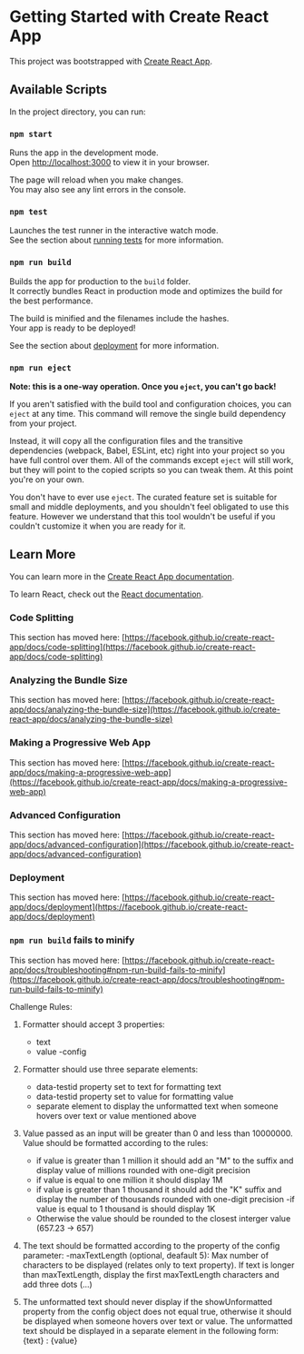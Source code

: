 # Getting Started with Create React App

This project was bootstrapped with [Create React App](https://github.com/facebook/create-react-app).

## Available Scripts

In the project directory, you can run:

### `npm start`

Runs the app in the development mode.\
Open [http://localhost:3000](http://localhost:3000) to view it in your browser.

The page will reload when you make changes.\
You may also see any lint errors in the console.

### `npm test`

Launches the test runner in the interactive watch mode.\
See the section about [running tests](https://facebook.github.io/create-react-app/docs/running-tests) for more information.

### `npm run build`

Builds the app for production to the `build` folder.\
It correctly bundles React in production mode and optimizes the build for the best performance.

The build is minified and the filenames include the hashes.\
Your app is ready to be deployed!

See the section about [deployment](https://facebook.github.io/create-react-app/docs/deployment) for more information.

### `npm run eject`

**Note: this is a one-way operation. Once you `eject`, you can't go back!**

If you aren't satisfied with the build tool and configuration choices, you can `eject` at any time. This command will remove the single build dependency from your project.

Instead, it will copy all the configuration files and the transitive dependencies (webpack, Babel, ESLint, etc) right into your project so you have full control over them. All of the commands except `eject` will still work, but they will point to the copied scripts so you can tweak them. At this point you're on your own.

You don't have to ever use `eject`. The curated feature set is suitable for small and middle deployments, and you shouldn't feel obligated to use this feature. However we understand that this tool wouldn't be useful if you couldn't customize it when you are ready for it.

## Learn More

You can learn more in the [Create React App documentation](https://facebook.github.io/create-react-app/docs/getting-started).

To learn React, check out the [React documentation](https://reactjs.org/).

### Code Splitting

This section has moved here: [https://facebook.github.io/create-react-app/docs/code-splitting](https://facebook.github.io/create-react-app/docs/code-splitting)

### Analyzing the Bundle Size

This section has moved here: [https://facebook.github.io/create-react-app/docs/analyzing-the-bundle-size](https://facebook.github.io/create-react-app/docs/analyzing-the-bundle-size)

### Making a Progressive Web App

This section has moved here: [https://facebook.github.io/create-react-app/docs/making-a-progressive-web-app](https://facebook.github.io/create-react-app/docs/making-a-progressive-web-app)

### Advanced Configuration

This section has moved here: [https://facebook.github.io/create-react-app/docs/advanced-configuration](https://facebook.github.io/create-react-app/docs/advanced-configuration)

### Deployment

This section has moved here: [https://facebook.github.io/create-react-app/docs/deployment](https://facebook.github.io/create-react-app/docs/deployment)

### `npm run build` fails to minify

This section has moved here: [https://facebook.github.io/create-react-app/docs/troubleshooting#npm-run-build-fails-to-minify](https://facebook.github.io/create-react-app/docs/troubleshooting#npm-run-build-fails-to-minify)



Challenge Rules:
1. Formatter should accept 3 properties:
    - text
    - value
    -config
2. Formatter should use three separate elements:
    - data-testid property set to text for formatting text
    - data-testid property set to value for formatting value
    - separate element to display the unformatted text when someone hovers over text or value mentioned above

3. Value passed as an input will be greater than 0 and less than 10000000. Value should be formatted according to the rules:
    - if value is greater than 1 million it should add an "M" to the suffix and display value of millions rounded with one-digit precision
    - if value is equal to one million it should display 1M
    - if value is greater than 1 thousand it should add the "K" suffix and display the number of thousands rounded with one-digit precision
    -if value is equal to 1 thousand is should display 1K
    - Otherwise the value should be rounded to the closest interger value (657.23 -> 657)

4. The text should be formatted according to the property of the config parameter:
 -maxTextLength (optional, deafault 5): Max number of characters to be displayed (relates only to text property). If text is longer than maxTextLength, display the first maxTextLength characters and add three dots (...)

5. The unformatted text should never display if the showUnformatted property from the config object does not equal true, otherwise it should be displayed when someone hovers over text or value. The unformatted text should be displayed in a separate element in the following form: 
{text} : {value}